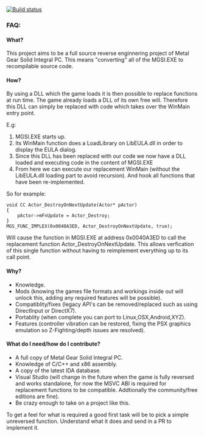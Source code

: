 [![Build status](https://ci.appveyor.com/api/projects/status/3v6dhp9rxwn9qu80/branch/master?svg=true)](https://ci.appveyor.com/project/paulsapps/msgi/branch/master)

### FAQ:

#### What?

This project aims to be a full source reverse enginnering project of Metal Gear Solid Integral PC. This means "converting" all of the MGSI.EXE to recompilable source code.

#### How?

By using a DLL which the game loads it is then possible to replace functions at run time. The game already loads a DLL of its own free will. Therefore this DLL can simply be replaced with code which takes over the WinMain entry point.

E.g:

1. MGSI.EXE starts up. 
2. Its WinMain function does a LoadLibrary on LibEULA.dll in order to display the EULA dialog.
3. Since this DLL has been replaced with our code we now have a DLL loaded and executing code in the content of MGSI.EXE
4. From here we can execute our replacement WinMain (without the LibEULA.dll loading part to avoid recursion). And hook all functions that have been re-implemented.

So for example:

```
void CC Actor_DestroyOnNextUpdate(Actor* pActor)
{
    pActor->mFnUpdate = Actor_Destroy;
}
MGS_FUNC_IMPLEX(0x0040A3ED, Actor_DestroyOnNextUpdate, true);
```

Will cause the function in MGSI.EXE at address 0x0040A3ED to call the replacement function Actor_DestroyOnNextUpdate. This allows verfication of this single function without having to reimplement everything up to its call point.

#### Why?

- Knowledge.
- Mods (knowing the games file formats and workings inside out will unlock this, adding any required features will be possible).
- Compatiblity/fixes (legacy API's can be removed/replaced such as using DirectInput or DirectX7).
- Portablity (when complete you can port to Linux,OSX,Android,XYZ).
- Features (controller vibration can be restored, fixing the PSX graphics emulation so Z-Fighting/depth issues are resolved).

#### What do I need/how do I contribute?

- A full copy of Metal Gear Solid Integral PC.
- Knowledge of C/C++ and x86 assembly.
- A copy of the latest IDA database. 
- Visual Studio (will change in the future when the game is fully reversed and works standalone, for now the MSVC ABI is required for replacement functions to be compatible. Addtionally the community/free editions are fine).
- Be crazy enough to take on a project like this.

To get a feel for what is required a good first task will be to pick a simple unreversed function. Understand what it does and send in a PR to implement it.
